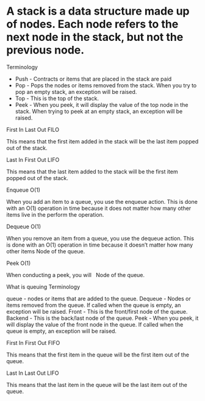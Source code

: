 # A stack is a data structure made up of nodes. Each node refers to the next node in the stack, but not the previous node.

Terminology

- Push - Contracts or items that are placed in the stack are paid
- Pop - Pops the nodes or items removed from the stack. When you try to pop an empty stack, an exception will be raised.
- Top - This is the top of the stack.
- Peek - When you peek, it will display the value of the top node in the stack. When trying to peek at an empty stack, an exception will be raised.

First In Last Out FILO

This means that the first item added in the stack will be the last item popped out of the stack.

Last In First Out LIFO

This means that the last item added to the stack will be the first item popped out of the stack.




Enqueue O(1)

When you add an item to a queue, you use the enqueue action. This is done with an O(1) operation in time because it does not matter how many other items live in the perform the operation.

Dequeue O(1)

When you remove an item from a queue, you use the dequeue action. This is done with an O(1) operation in time because it doesn’t matter how many other items Node of the queue.

Peek O(1)

When conducting a peek, you will   Node of the queue.




What is queuing
Terminology

queue - nodes or items that are added to the queue.
Dequeue - Nodes or items removed from the queue. If called when the queue is empty, an exception will be raised.
Front - This is the front/first node of the queue.
Backend - This is the back/last node of the queue.
Peek - When you peek, it will display the value of the front node in the queue. If called when the queue is empty, an exception will be raised.




First In First Out FIFO

This means that the first item in the queue will be the first item out of the queue.

Last In Last Out LIFO

This means that the last item in the queue will be the last item out of the queue.
